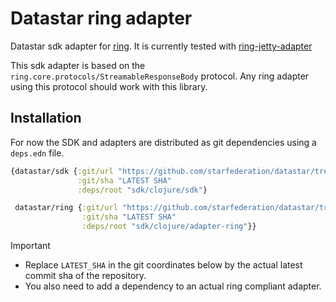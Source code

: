# Datastar ring adapter

Datastar sdk adapter for [ring](https://github.com/ring-clojure/ring). It is currently
tested with
[ring-jetty-adapter](https://github.com/ring-clojure/ring/tree/master/ring-jetty-adapter)

This sdk adapter is based on the `ring.core.protocols/StreamableResponseBody` protocol.
Any ring adapter using this protocol should work with this library.

## Installation

For now the SDK and adapters are distributed as git dependencies using a `deps.edn` file.

```clojure
{datastar/sdk {:git/url "https://github.com/starfederation/datastar/tree/develop"
               :git/sha "LATEST SHA"
               :deps/root "sdk/clojure/sdk"}

 datastar/ring {:git/url "https://github.com/starfederation/datastar/tree/develop"
                :git/sha "LATEST SHA"
                :deps/root "sdk/clojure/adapter-ring"}}
```

> [!important]
>
> - Replace `LATEST_SHA` in the git coordinates below by the actual latest commit sha of the repository.
> - You also need to add a dependency to an actual ring compliant adapter.
